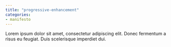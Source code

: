 ```yaml
---
title: "progressive-enhancement"
categories:
- manifesto
---
```

Lorem ipsum dolor sit amet, consectetur adipiscing elit. Donec fermentum a risus eu feugiat. Duis scelerisque imperdiet dui.
<!--more-->